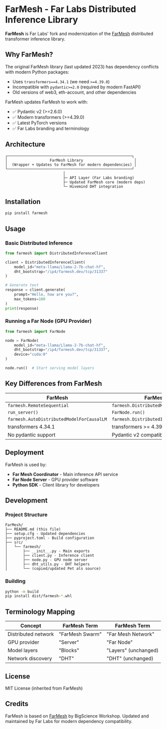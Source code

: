 # FarMesh - Far Labs Distributed Inference Library

**FarMesh** is Far Labs' fork and modernization of the [FarMesh](https://github.com/QuantumLabs-Git/farmesh) distributed transformer inference library.

## Why FarMesh?

The original FarMesh library (last updated 2023) has dependency conflicts with modern Python packages:
- Uses `transformers==4.34.1` (we need `>=4.39.0`)
- Incompatible with `pydantic>=2.0` (required by modern FastAPI)
- Old versions of web3, eth-account, and other dependencies

FarMesh updates FarMesh to work with:
- ✅ Pydantic v2 (>=2.6.0)
- ✅ Modern transformers (>=4.39.0)
- ✅ Latest PyTorch versions
- ✅ Far Labs branding and terminology

## Architecture

```
┌────────────────────────────────────────────────────────┐
│                   FarMesh Library                       │
│  (Wrapper + Updates to FarMesh for modern dependencies) │
└────────────────────────────────────────────────────────┘
                          │
                          ├─ API Layer (Far Labs branding)
                          ├─ Updated FarMesh core (modern deps)
                          └─ Hivemind DHT integration
```

## Installation

```bash
pip install farmesh
```

## Usage

### Basic Distributed Inference

```python
from farmesh import DistributedInferenceClient

client = DistributedInferenceClient(
    model_id="meta-llama/Llama-2-7b-chat-hf",
    dht_bootstrap="/ip4/farmesh.dev/tcp/31337"
)

# Generate text
response = client.generate(
    prompt="Hello, how are you?",
    max_tokens=100
)
print(response)
```

### Running a Far Node (GPU Provider)

```python
from farmesh import FarNode

node = FarNode(
    model_id="meta-llama/Llama-2-7b-chat-hf",
    dht_bootstrap="/ip4/farmesh.dev/tcp/31337",
    device="cuda:0"
)

node.run()  # Start serving model layers
```

## Key Differences from FarMesh

| FarMesh | FarMesh |
|--------|---------|
| `farmesh.RemoteSequential` | `farmesh.DistributedModel` |
| `run_server()` | `FarNode.run()` |
| `farmesh.AutoDistributedModelForCausalLM` | `farmesh.DistributedInferenceClient` |
| transformers 4.34.1 | transformers >= 4.39.0 |
| No pydantic support | Pydantic v2 compatible |

## Deployment

FarMesh is used by:
- **Far Mesh Coordinator** - Main inference API service
- **Far Node Server** - GPU provider software
- **Python SDK** - Client library for developers

## Development

### Project Structure

```
FarMesh/
├── README.md (this file)
├── setup.cfg - Updated dependencies
├── pyproject.toml - Build configuration
├── src/
│   └── farmesh/
│       ├── __init__.py - Main exports
│       ├── client.py - Inference client
│       ├── node.py - GPU node server
│       ├── dht_utils.py - DHT helpers
│       └── (copied/updated Pet als source)
```

### Building

```bash
python -m build
pip install dist/farmesh-*.whl
```

## Terminology Mapping

| Concept | FarMesh Term | FarMesh Term |
|---------|------------|--------------|
| Distributed network | "FarMesh Swarm" | "Far Mesh Network" |
| GPU provider | "Server" | "Far Node" |
| Model layers | "Blocks" | "Layers" (unchanged) |
| Network discovery | "DHT" | "DHT" (unchanged) |

## License

MIT License (inherited from FarMesh)

## Credits

FarMesh is based on [FarMesh](https://github.com/QuantumLabs-Git/farmesh) by BigScience Workshop.
Updated and maintained by Far Labs for modern dependency compatibility.
